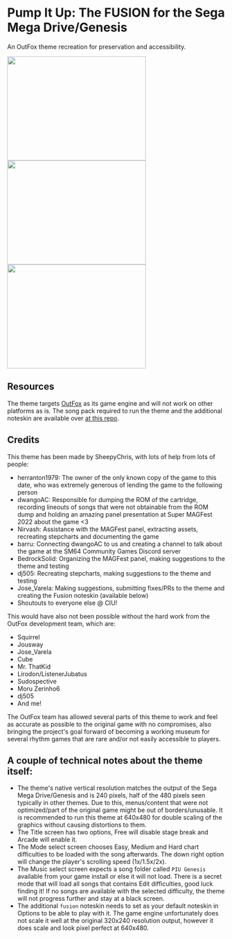 # Pump It Up: The FUSION for the Sega Mega Drive/Genesis
An OutFox theme recreation for preservation and accessibility.

<img src="https://user-images.githubusercontent.com/12992355/151244887-6aee747b-68d8-47c7-b6ee-1a03d11d5edf.png" width="320" height="240"><img src="https://user-images.githubusercontent.com/12992355/151245750-09ba83a4-6dc6-46d3-85b4-dfa823997026.png" width="320" height="240"><img src="https://user-images.githubusercontent.com/12992355/151245249-9bba6c71-962b-48b1-a700-8fb98c2f199d.png" width="320" height="240">


## Resources

The theme targets [OutFox](https://projectoutfox.com/downloads) as its game engine and will not work on other platforms as is. The song pack required to run the theme and the additional noteskin are available over [at this repo](https://drive.google.com/drive/folders/1kms3nJsskNuR6nXjYt6pUT6eyCc4mwbv?usp=sharing).

## Credits

This theme has been made by SheepyChris, with lots of help from lots of people:
- herranton1979: The owner of the only known copy of the game to this date, who was extremely generous of lending the game to the following person
- dwangoAC: Responsible for dumping the ROM of the cartridge, recording lineouts of songs that were not obtainable from the ROM dump and holding an amazing panel presentation at Super MAGFest 2022 about the game <3
- Nirvash: Assistance with the MAGFest panel, extracting assets, recreating stepcharts and documenting the game
- barru: Connecting dwangoAC to us and creating a channel to talk about the game at the SM64 Community Games Discord server
- BedrockSolid: Organizing the MAGFest panel, making suggestions to the theme and testing
- dj505: Recreating stepcharts, making suggestions to the theme and testing
- Jose_Varela: Making suggestions, submitting fixes/PRs to the theme and creating the Fusion noteskin (available below)
- Shoutouts to everyone else @ CIU!

This would have also not been possible without the hard work from the OutFox development team, which are:
- Squirrel
- Jousway
- Jose_Varela
- Cube
- Mr. ThatKid
- Lirodon/ListenerJubatus
- Sudospective
- Moru Zerinho6
- dj505
- And me!

The OutFox team has allowed several parts of this theme to work and feel as accurate as possible to the original game with no compromises, also bringing the project's goal forward of becoming a working museum for several rhythm games that are rare and/or not easily accessible to players.

## A couple of technical notes about the theme itself:
- The theme's native vertical resolution matches the output of the Sega Mega Drive/Genesis and is 240 pixels, half of the 480 pixels seen typically in other themes. Due to this, menus/content that were not optimized/part of the original game might be out of borders/unusable. It is recommended to run this theme at 640x480 for double scaling of the graphics without causing distortions to them.
- The Title screen has two options, Free will disable stage break and Arcade will enable it.
- The Mode select screen chooses Easy, Medium and Hard chart difficulties to be loaded with the song afterwards. The down right option will change the player's scrolling speed (1x/1.5x/2x).
- The Music select screen expects a song folder called `PIU Genesis` available from your game install or else it will not load. There is a secret mode that will load all songs that contains Edit difficulties, good luck finding it! If no songs are available with the selected difficulty, the theme will not progress further and stay at a black screen.
- The additional `fusion` noteskin needs to set as your default noteskin in Options to be able to play with it. The game engine unfortunately does not scale it well at the original 320x240 resolution output, however it does scale and look pixel perfect at 640x480.
